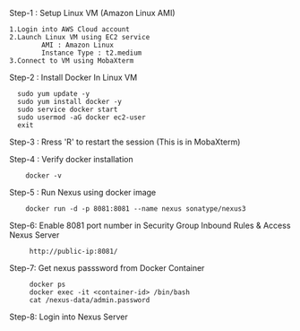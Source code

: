 Step-1 : Setup Linux VM (Amazon Linux AMI)

    1.Login into AWS Cloud account
    2.Launch Linux VM using EC2 service
            AMI : Amazon Linux
            Instance Type : t2.medium
    3.Connect to VM using MobaXterm
    
Step-2 : Install Docker In Linux VM

      sudo yum update -y 
      sudo yum install docker -y
      sudo service docker start
      sudo usermod -aG docker ec2-user
      exit
      
Step-3 : Rress 'R' to restart the session (This is in MobaXterm)

Step-4 : Verify docker installation

        docker -v

Step-5 : Run Nexus using docker image

        docker run -d -p 8081:8081 --name nexus sonatype/nexus3
        
Step-6: Enable 8081 port number in Security Group Inbound Rules & Access Nexus Server

         http://public-ip:8081/
         
Step-7: Get nexus passsword from Docker Container

         docker ps
         docker exec -it <container-id> /bin/bash
         cat /nexus-data/admin.password 
         
Step-8: Login into Nexus Server
